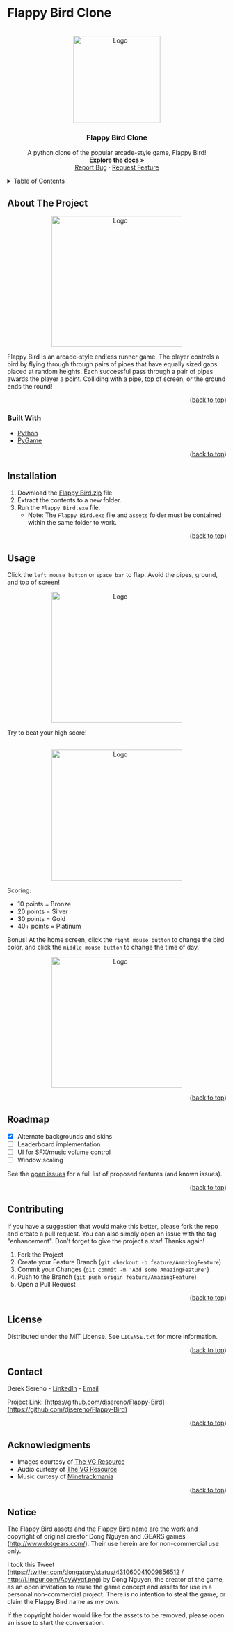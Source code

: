 # Flappy Bird Clone

<div id="top"></div>

<!-- PROJECT LOGO -->
<br />
<div align="center">
  <a href="https://github.com/djsereno/Flappy-Bird/">
    <img src="images/flappy_bird_logo.png" alt="Logo" width="200" height="200">
  </a>

<h3 align="center">Flappy Bird Clone</h3>

  <p align="center">
    A python clone of the popular arcade-style game, Flappy Bird!
    <br />
    <a href="https://github.com/djsereno/Flappy-Bird"><strong>Explore the docs »</strong></a>
    <br />
    <a href="https://github.com/djsereno/Flappy-Bird/issues">Report Bug</a>
    ·
    <a href="https://github.com/djsereno/Flappy-Bird/issues">Request Feature</a>
  </p>
</div>

<!-- TABLE OF CONTENTS -->
<details>
  <summary>Table of Contents</summary>
  <ol>
    <li>
      <a href="#about-the-project">About The Project</a>
      <ul>
        <li><a href="#built-with">Built With</a></li>
      </ul>
    </li>
    <li><a href="#installation">Installation</a></li>
    <li><a href="#usage">Usage</a></li>
    <li><a href="#roadmap">Roadmap</a></li>
    <li><a href="#contributing">Contributing</a></li>
    <li><a href="#license">License</a></li>
    <li><a href="#contact">Contact</a></li>
    <li><a href="#acknowledgments">Acknowledgments</a></li>
    <li><a href="#notice">Notice</a></li>
  </ol>
</details>

<!-- ABOUT THE PROJECT -->

## About The Project

<div align="center">
    <img src="images/title.gif" alt="Logo" width="300">
</div>

Flappy Bird is an arcade-style endless runner game. The player controls a bird by flying through through pairs of pipes that have equally sized gaps placed at random heights. Each successful pass through a pair of pipes awards the player a point. Colliding with a pipe, top of screen, or the ground ends the round!

<p align="right">(<a href="#top">back to top</a>)</p>

### Built With

* [Python](https://www.python.org/)
* [PyGame](https://www.pygame.org/)

<p align="right">(<a href="#top">back to top</a>)</p>

<!-- GETTING STARTED -->

## Installation

1. Download the [Flappy Bird.zip](https://github.com/djsereno/Flappy-Bird/blob/main/Flappy%20Bird.zip) file.
2. Extract the contents to a new folder.
3. Run the `Flappy Bird.exe` file.
    - Note: The `Flappy Bird.exe` file and `assets` folder must be contained within the same folder to work.

<p align="right">(<a href="#top">back to top</a>)</p>

<!-- USAGE EXAMPLES -->

## Usage

Click the `left mouse button` or `space bar` to flap. Avoid the pipes, ground, and top of screen!

<div align="center">
    <img src="images/gameplay.gif" alt="Logo" width="300">
</div>

Try to beat your high score!</br></br>

<div align="center">
    <img src="images/gameover.gif" alt="Logo" width="300">
</div>

Scoring: 
- 10 points = Bronze
- 20 points = Silver
- 30 points = Gold
- 40+ points = Platinum

Bonus! At the home screen, click the `right mouse button` to change the bird color, and click the `middle mouse button` to change the time of day.

<div align="center">
    <img src="images/skinchange.gif" alt="Logo" width="300">
</div>

<p align="right">(<a href="#top">back to top</a>)</p>



<!-- ROADMAP -->

## Roadmap

- [x] Alternate backgrounds and skins
- [ ] Leaderboard implementation
- [ ] UI for SFX/music volume control
- [ ] Window scaling

See the [open issues](https://github.com/djsereno/Flappy-Bird/issues) for a full list of proposed features (and known issues).

<p align="right">(<a href="#top">back to top</a>)</p>

<!-- CONTRIBUTING -->

## Contributing

If you have a suggestion that would make this better, please fork the repo and create a pull request. You can also simply open an issue with the tag "enhancement".
Don't forget to give the project a star! Thanks again!

1. Fork the Project
2. Create your Feature Branch (`git checkout -b feature/AmazingFeature`)
3. Commit your Changes (`git commit -m 'Add some AmazingFeature'`)
4. Push to the Branch (`git push origin feature/AmazingFeature`)
5. Open a Pull Request

<p align="right">(<a href="#top">back to top</a>)</p>

<!-- LICENSE -->

## License

Distributed under the MIT License. See `LICENSE.txt` for more information.

<p align="right">(<a href="#top">back to top</a>)</p>

<!-- CONTACT -->

## Contact

Derek Sereno - [LinkedIn](https://www.linkedin.com/in/dereksereno/) - [Email](mailto:djsereno91@gmail.com)

Project Link: [https://github.com/djsereno/Flappy-Bird](https://github.com/djsereno/Flappy-Bird)

<p align="right">(<a href="#top">back to top</a>)</p>

<!-- ACKNOWLEDGMENTS -->

## Acknowledgments

- Images courtesy of [The VG Resource](https://www.spriters-resource.com/mobile/flappybird/sheet/59894/)
- Audio curtesy of [The VG Resource](https://www.sounds-resource.com/mobile/flappybird/sound/5309/)
- Music curtesy of [Minetrackmania](https://www.youtube.com/watch?v=vLVRmC-q9Oc&ab_channel=DaviddTech)

<p align="right">(<a href="#top">back to top</a>)</p>

## Notice

The Flappy Bird assets and the Flappy Bird name are the work and copyright of original creator Dong Nguyen and .GEARS
games (http://www.dotgears.com/). Their use herein are for non-commercial use only.

I took this Tweet (https://twitter.com/dongatory/status/431060041009856512 / http://i.imgur.com/AcyWyqf.png) by Dong Nguyen, the
creator of the game, as an open invitation to reuse the game concept and assets for use in a personal non-commercial project. There is no intention to
steal the game, or claim the Flappy Bird name as my own.

If the copyright holder would like for the assets to be removed, please open an issue to start the conversation.

<!-- MARKDOWN LINKS & IMAGES -->
<!-- https://www.markdownguide.org/basic-syntax/#reference-style-links -->

[contributors-shield]: https://img.shields.io/github/contributors/djsereno/Flappy-Bird.svg?style=for-the-badge
[contributors-url]: https://github.com/djsereno/Flappy-Bird/graphs/contributors
[forks-shield]: https://img.shields.io/github/forks/djsereno/Flappy-Bird.svg?style=for-the-badge
[forks-url]: https://github.com/djsereno/Flappy-Bird/network/members
[stars-shield]: https://img.shields.io/github/stars/djsereno/Flappy-Bird.svg?style=for-the-badge
[stars-url]: https://github.com/djsereno/Flappy-Bird/stargazers
[issues-shield]: https://img.shields.io/github/issues/djsereno/Flappy-Bird.svg?style=for-the-badge
[issues-url]: https://github.com/djsereno/Flappy-Bird/issues
[license-shield]: https://img.shields.io/github/license/djsereno/Flappy-Bird.svg?style=for-the-badge
[license-url]: https://github.com/djsereno/Flappy-Bird/blob/master/LICENSE.txt
[linkedin-shield]: https://img.shields.io/badge/-LinkedIn-black.svg?style=for-the-badge&logo=linkedin&colorB=555
[linkedin-url]: https://linkedin.com/in/dereksereno
[product-screenshot]: images/screenshot.png
